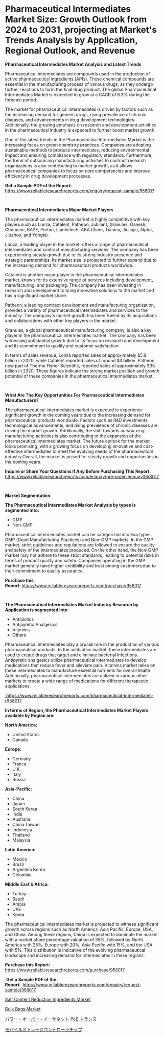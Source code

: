 <p><h1>Pharmaceutical Intermediates Market Size: Growth Outlook from 2024 to 2031, projecting at Market's Trends Analysis by Application, Regional Outlook, and Revenue</h1></p><p><strong>Pharmaceutical Intermediates Market Analysis and Latest Trends</strong></p>
<p><p>Pharmaceutical intermediates are compounds used in the production of active pharmaceutical ingredients (APIs). These chemical compounds are essential in the manufacturing process of various drugs, as they undergo further reactions to form the final drug product. The global Pharmaceutical Intermediates Market is expected to grow at a CAGR of 8.3% during the forecast period.</p><p>The market for pharmaceutical intermediates is driven by factors such as the increasing demand for generic drugs, rising prevalence of chronic diseases, and advancements in drug development technologies. Additionally, the growing emphasis on research and development activities in the pharmaceutical industry is expected to further boost market growth.</p><p>One of the latest trends in the Pharmaceutical Intermediates Market is the increasing focus on green chemistry practices. Companies are adopting sustainable methods to produce intermediates, reducing environmental impact and ensuring compliance with regulatory standards. Furthermore, the trend of outsourcing manufacturing activities to contract research organizations is also contributing to market growth, as it allows pharmaceutical companies to focus on core competencies and improve efficiency in drug development processes.</p></p>
<p><strong>Get a Sample PDF of the Report:&nbsp;</strong> <a href="https://www.reliableresearchreports.com/enquiry/request-sample/958017">https://www.reliableresearchreports.com/enquiry/request-sample/958017</a></p>
<p>&nbsp;</p>
<p><strong>Pharmaceutical Intermediates Major Market Players</strong></p>
<p><p>The pharmaceutical intermediates market is highly competitive with key players such as Lonza, Catalent, Patheon, Jubilant, Granules, Ganesh, Chemcon, BASF, Porton, Lianhetech, ABA Chem, Tianma, Jiujiujiu, Alpha, Jiuzhou, and Yongtai. </p><p>Lonza, a leading player in the market, offers a range of pharmaceutical intermediates and contract manufacturing services. The company has been experiencing steady growth due to its strong industry presence and strategic partnerships. Its market size is projected to further expand due to the increasing demand for pharmaceutical products worldwide.</p><p>Catalent is another major player in the pharmaceutical intermediates market, known for its extensive range of services including development, manufacturing, and packaging. The company has been investing in research and development to bring innovative solutions to the market and has a significant market share.</p><p>Patheon, a leading contract development and manufacturing organization, provides a variety of pharmaceutical intermediates and services to the industry. The company's market growth has been fueled by its acquisitions and collaborations with other key players in the market.</p><p>Granules, a global pharmaceutical manufacturing company, is also a key player in the pharmaceutical intermediates market. The company has been witnessing substantial growth due to its focus on research and development and its commitment to quality and customer satisfaction.</p><p>In terms of sales revenue, Lonza reported sales of approximately $5.9 billion in 2020, while Catalent reported sales of around $3 billion. Patheon, now part of Thermo Fisher Scientific, reported sales of approximately $35 billion in 2020. These figures indicate the strong market position and growth potential of these companies in the pharmaceutical intermediates market.</p></p>
<p>&nbsp;</p>
<p><strong>What Are The Key Opportunities For Pharmaceutical Intermediates Manufacturers?</strong></p>
<p><p>The pharmaceutical intermediates market is expected to experience significant growth in the coming years due to the increasing demand for pharmaceutical products worldwide. Factors such as R&D investments, technological advancements, and rising prevalence of chronic diseases are driving the market growth. Additionally, the shift towards outsourcing manufacturing activities is also contributing to the expansion of the pharmaceutical intermediates market. The future outlook for the market looks promising, with a growing focus on developing innovative and cost-effective intermediates to meet the evolving needs of the pharmaceutical industry.Overall, the market is poised for steady growth and opportunities in the coming years.</p></p>
<p><strong>Inquire or Share Your Questions If Any Before Purchasing This Report:</strong> <a href="https://www.reliableresearchreports.com/enquiry/pre-order-enquiry/958017">https://www.reliableresearchreports.com/enquiry/pre-order-enquiry/958017</a></p>
<p>&nbsp;</p>
<p><strong>Market Segmentation</strong></p>
<p><strong>The Pharmaceutical Intermediates Market Analysis by types is segmented into:</strong></p>
<p><ul><li>GMP</li><li>Non-GMP</li></ul></p>
<p><p>Pharmaceutical intermediates market can be categorized into two types: GMP (Good Manufacturing Practices) and Non-GMP markets. In the GMP market, strict guidelines and regulations are followed to ensure the quality and safety of the intermediates produced. On the other hand, the Non-GMP market may not adhere to these strict standards, leading to potential risks in terms of product quality and safety. Companies operating in the GMP market generally have higher credibility and trust among customers due to their commitment to quality assurance.</p></p>
<p><strong>Purchase this Report:&nbsp;</strong><a href="https://www.reliableresearchreports.com/purchase/958017">https://www.reliableresearchreports.com/purchase/958017</a></p>
<p>&nbsp;</p>
<p><strong>The Pharmaceutical Intermediates Market Industry Research by Application is segmented into:</strong></p>
<p><ul><li>Antibiotics</li><li>Antipyretic Analgesics</li><li>Vitamins</li><li>Others</li></ul></p>
<p><p>Pharmaceutical intermediates play a crucial role in the production of various pharmaceutical products. In the antibiotics market, these intermediates are used to create drugs that target and eliminate bacterial infections. Antipyretic analgesics utilize pharmaceutical intermediates to develop medications that reduce fever and alleviate pain. Vitamins market relies on these intermediates to manufacture essential nutrients for overall health. Additionally, pharmaceutical intermediates are utilized in various other markets to create a wide range of medications for different therapeutic applications.</p></p>
<p><a href="https://www.reliableresearchreports.com/pharmaceutical-intermediates-r958017">&nbsp;https://www.reliableresearchreports.com/pharmaceutical-intermediates-r958017</a></p>
<p><strong>In terms of Region, the Pharmaceutical Intermediates Market Players available by Region are:</strong></p>
<p>
    <p> <strong> North America: </strong>
        <ul>
            <li>United States</li>
            <li>Canada</li>
        </ul>
        </p> 
    <p> <strong> Europe: </strong>
        <ul>
            <li>Germany</li>
            <li>France</li>
            <li>U.K.</li>
            <li>Italy</li>
            <li>Russia</li>
        </ul>
        </p> 
    <p> <strong> Asia-Pacific: </strong>
        <ul>
            <li>China</li>
            <li>Japan</li>
            <li>South Korea</li>
            <li>India</li>
            <li>Australia</li>
            <li>China Taiwan</li>
            <li>Indonesia</li>
            <li>Thailand</li>
            <li>Malaysia</li>
        </ul>
        </p> 
    <p> <strong> Latin America: </strong>
        <ul>
            <li>Mexico</li>
            <li>Brazil</li>
            <li>Argentina Korea</li>
            <li>Colombia</li>
        </ul>
        </p> 
    <p> <strong> Middle East & Africa: </strong>
        <ul>
            <li>Turkey</li>
            <li>Saudi</li>
            <li>Arabia</li>
            <li>UAE</li>
            <li>Korea</li>
        </ul>
    </p>
    </p>
<p><p>The pharmaceutical intermediates market is projected to witness significant growth across regions such as North America, Asia Pacific, Europe, USA, and China. Among these regions, China is expected to dominate the market with a market share percentage valuation of 35%, followed by North America with 25%, Europe with 20%, Asia Pacific with 15%, and the USA with 5%. This distribution is indicative of the evolving pharmaceutical landscape and increasing demand for intermediates in these regions.</p></p>
<p><strong>Purchase this Report: </strong><a href="https://www.reliableresearchreports.com/purchase/958017">https://www.reliableresearchreports.com/purchase/958017</a></p>
<p>&nbsp;<strong>Get a Sample PDF of the Report:&nbsp;&nbsp;</strong><a href="https://www.reliableresearchreports.com/enquiry/request-sample/958017">https://www.reliableresearchreports.com/enquiry/request-sample/958017</a></p>
<p><strong></strong></p>
<p><p><a href="https://github.com/wwwkeltoum/Market-Research-Report-List-4/blob/main/salt-content-reduction-ingredients-market.md">Salt Content Reduction Ingredients Market</a></p><p><a href="https://github.com/gamblestampleyjenny50m5sl6/Market-Research-Report-List-3/blob/main/bulk-bags-market.md">Bulk Bags Market</a></p><p><a href="https://github.com/RodHoppe07/Market-Research-Report-List-2/blob/main/5654013177731.md">パワー・オーバー・イーサネット PoE トランス</a></p><p><a href="https://github.com/reliezer65/Market-Research-Report-List-2/blob/main/1974505177732.md">モバイルストレージコントローラチップ</a></p></p>